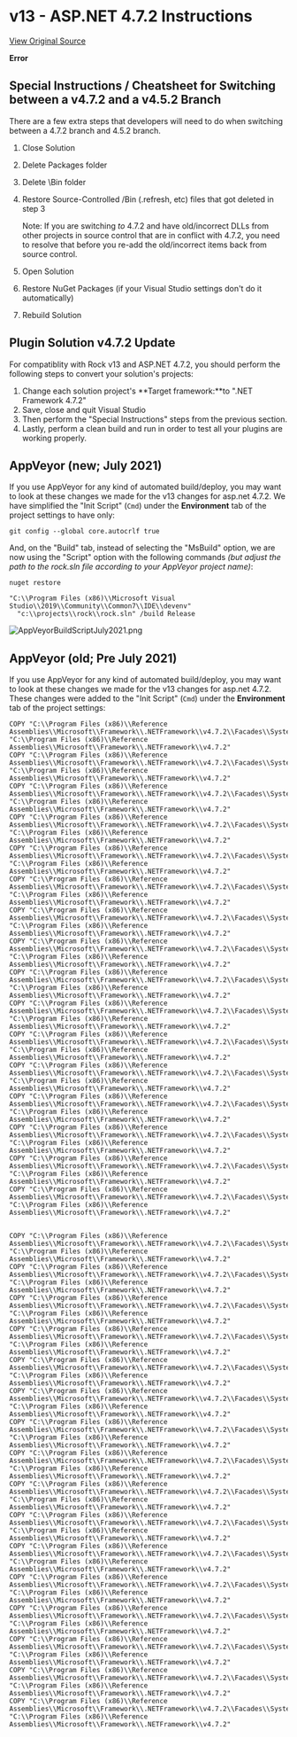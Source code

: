 # v13 - ASP.NET 4.7.2 Instructions
[View Original Source](https://community.rockrms.com/developer/changelog/rockv13aspnet472)

    

**Error**

Special Instructions / Cheatsheet for Switching between a v4.7.2 and a v4.5.2 Branch
------------------------------------------------------------------------------------

There are a few extra steps that developers will need to do when switching between a 4.7.2 branch and 4.5.2 branch.

1.  Close Solution
2.  Delete Packages folder
3.  Delete \\Bin folder
4.  Restore Source-Controlled /Bin (.refresh, etc) files that got deleted in step 3
    
    Note: If you are switching _to_ 4.7.2 and have old/incorrect DLLs from other projects in source control that are in conflict with 4.7.2, you need to resolve that before you re-add the old/incorrect items back from source control.
    
5.  Open Solution
6.  Restore NuGet Packages (if your Visual Studio settings don't do it automatically)
7.  Rebuild Solution

Plugin Solution v4.7.2 Update
-----------------------------

For compatiblity with Rock v13 and ASP.NET 4.7.2, you should perform the following steps to convert your solution's projects:

1.  Change each solution project's **Target framework:**to ".NET Framework 4.7.2"
2.  Save, close and quit Visual Studio
3.  Then perform the "Special Instructions" steps from the previous section.
4.  Lastly, perform a clean build and run in order to test all your plugins are working properly.

AppVeyor (new; July 2021)
-------------------------

If you use AppVeyor for any kind of automated build/deploy, you may want to look at these changes we made for the v13 changes for asp.net 4.7.2. We have simplified the "Init Script" (`Cmd`) under the **Environment** tab of the project settings to have only:

```
git config --global core.autocrlf true

```

And, on the "Build" tab, instead of selecting the "MsBuild" option, we are now using the "Script" option with the following commands _(but adjust the path to the rock.sln file according to your AppVeyor project name)_:

```
nuget restore

"C:\\Program Files (x86)\\Microsoft Visual Studio\\2019\\Community\\Common7\\IDE\\devenv" 
  "c:\\projects\\rock\\rock.sln" /build Release

```
![AppVeyorBuildScriptJuly2021.png](/Content/Developer/AppVeyorBuildScriptJuly2021.png)  

AppVeyor (old; Pre July 2021)
-----------------------------

If you use AppVeyor for any kind of automated build/deploy, you may want to look at these changes we made for the v13 changes for asp.net 4.7.2. These changes were added to the "Init Script" (`Cmd`) under the **Environment** tab of the project settings:

```
COPY "C:\\Program Files (x86)\\Reference Assemblies\\Microsoft\\Framework\\.NETFramework\\v4.7.2\\Facades\\System.Collections.dll" "C:\\Program Files (x86)\\Reference Assemblies\\Microsoft\\Framework\\.NETFramework\\v4.7.2"
COPY "C:\\Program Files (x86)\\Reference Assemblies\\Microsoft\\Framework\\.NETFramework\\v4.7.2\\Facades\\System.Diagnostics.Debug.dll" "C:\\Program Files (x86)\\Reference Assemblies\\Microsoft\\Framework\\.NETFramework\\v4.7.2"
COPY "C:\\Program Files (x86)\\Reference Assemblies\\Microsoft\\Framework\\.NETFramework\\v4.7.2\\Facades\\System.Globalization.dll" "C:\\Program Files (x86)\\Reference Assemblies\\Microsoft\\Framework\\.NETFramework\\v4.7.2"
COPY "C:\\Program Files (x86)\\Reference Assemblies\\Microsoft\\Framework\\.NETFramework\\v4.7.2\\Facades\\System.Linq.dll" "C:\\Program Files (x86)\\Reference Assemblies\\Microsoft\\Framework\\.NETFramework\\v4.7.2"
COPY "C:\\Program Files (x86)\\Reference Assemblies\\Microsoft\\Framework\\.NETFramework\\v4.7.2\\Facades\\System.Reflection.dll" "C:\\Program Files (x86)\\Reference Assemblies\\Microsoft\\Framework\\.NETFramework\\v4.7.2"
COPY "C:\\Program Files (x86)\\Reference Assemblies\\Microsoft\\Framework\\.NETFramework\\v4.7.2\\Facades\\System.Reflection.Extensions.dll" "C:\\Program Files (x86)\\Reference Assemblies\\Microsoft\\Framework\\.NETFramework\\v4.7.2"
COPY "C:\\Program Files (x86)\\Reference Assemblies\\Microsoft\\Framework\\.NETFramework\\v4.7.2\\Facades\\System.Resources.ResourceManager.dll" "C:\\Program Files (x86)\\Reference Assemblies\\Microsoft\\Framework\\.NETFramework\\v4.7.2"
COPY "C:\\Program Files (x86)\\Reference Assemblies\\Microsoft\\Framework\\.NETFramework\\v4.7.2\\Facades\\System.Runtime.dll" "C:\\Program Files (x86)\\Reference Assemblies\\Microsoft\\Framework\\.NETFramework\\v4.7.2"
COPY "C:\\Program Files (x86)\\Reference Assemblies\\Microsoft\\Framework\\.NETFramework\\v4.7.2\\Facades\\System.Runtime.Extensions.dll" "C:\\Program Files (x86)\\Reference Assemblies\\Microsoft\\Framework\\.NETFramework\\v4.7.2"
COPY "C:\\Program Files (x86)\\Reference Assemblies\\Microsoft\\Framework\\.NETFramework\\v4.7.2\\Facades\\System.Text.RegularExpressions.dll" "C:\\Program Files (x86)\\Reference Assemblies\\Microsoft\\Framework\\.NETFramework\\v4.7.2"
COPY "C:\\Program Files (x86)\\Reference Assemblies\\Microsoft\\Framework\\.NETFramework\\v4.7.2\\Facades\\System.Threading.dll" "C:\\Program Files (x86)\\Reference Assemblies\\Microsoft\\Framework\\.NETFramework\\v4.7.2"
COPY "C:\\Program Files (x86)\\Reference Assemblies\\Microsoft\\Framework\\.NETFramework\\v4.7.2\\Facades\\System.IO.dll" "C:\\Program Files (x86)\\Reference Assemblies\\Microsoft\\Framework\\.NETFramework\\v4.7.2"
COPY "C:\\Program Files (x86)\\Reference Assemblies\\Microsoft\\Framework\\.NETFramework\\v4.7.2\\Facades\\System.Linq.Expressions.dll" "C:\\Program Files (x86)\\Reference Assemblies\\Microsoft\\Framework\\.NETFramework\\v4.7.2"
COPY "C:\\Program Files (x86)\\Reference Assemblies\\Microsoft\\Framework\\.NETFramework\\v4.7.2\\Facades\\System.ComponentModel.dll" "C:\\Program Files (x86)\\Reference Assemblies\\Microsoft\\Framework\\.NETFramework\\v4.7.2"
COPY "C:\\Program Files (x86)\\Reference Assemblies\\Microsoft\\Framework\\.NETFramework\\v4.7.2\\Facades\\System.Threading.Tasks.dll" "C:\\Program Files (x86)\\Reference Assemblies\\Microsoft\\Framework\\.NETFramework\\v4.7.2"
COPY "C:\\Program Files (x86)\\Reference Assemblies\\Microsoft\\Framework\\.NETFramework\\v4.7.2\\Facades\\System.Collections.Concurrent.dll" "C:\\Program Files (x86)\\Reference Assemblies\\Microsoft\\Framework\\.NETFramework\\v4.7.2"


COPY "C:\\Program Files (x86)\\Reference Assemblies\\Microsoft\\Framework\\.NETFramework\\v4.7.2\\Facades\\System.Diagnostics.Tools.dll" "C:\\Program Files (x86)\\Reference Assemblies\\Microsoft\\Framework\\.NETFramework\\v4.7.2"
COPY "C:\\Program Files (x86)\\Reference Assemblies\\Microsoft\\Framework\\.NETFramework\\v4.7.2\\Facades\\System.Diagnostics.StackTrace.dll" "C:\\Program Files (x86)\\Reference Assemblies\\Microsoft\\Framework\\.NETFramework\\v4.7.2"
COPY "C:\\Program Files (x86)\\Reference Assemblies\\Microsoft\\Framework\\.NETFramework\\v4.7.2\\Facades\\System.Runtime.InteropServices.dll" "C:\\Program Files (x86)\\Reference Assemblies\\Microsoft\\Framework\\.NETFramework\\v4.7.2"
COPY "C:\\Program Files (x86)\\Reference Assemblies\\Microsoft\\Framework\\.NETFramework\\v4.7.2\\Facades\\System.IO.FileSystem.dll" "C:\\Program Files (x86)\\Reference Assemblies\\Microsoft\\Framework\\.NETFramework\\v4.7.2"
COPY "C:\\Program Files (x86)\\Reference Assemblies\\Microsoft\\Framework\\.NETFramework\\v4.7.2\\Facades\\System.Text.Encoding.dll" "C:\\Program Files (x86)\\Reference Assemblies\\Microsoft\\Framework\\.NETFramework\\v4.7.2"
COPY "C:\\Program Files (x86)\\Reference Assemblies\\Microsoft\\Framework\\.NETFramework\\v4.7.2\\Facades\\System.IO.FileSystem.Primitives.dll" "C:\\Program Files (x86)\\Reference Assemblies\\Microsoft\\Framework\\.NETFramework\\v4.7.2"
COPY "C:\\Program Files (x86)\\Reference Assemblies\\Microsoft\\Framework\\.NETFramework\\v4.7.2\\Facades\\System.Reflection.Primitives.dll" "C:\\Program Files (x86)\\Reference Assemblies\\Microsoft\\Framework\\.NETFramework\\v4.7.2"
COPY "C:\\Program Files (x86)\\Reference Assemblies\\Microsoft\\Framework\\.NETFramework\\v4.7.2\\Facades\\System.Runtime.Numerics.dll" "C:\\Program Files (x86)\\Reference Assemblies\\Microsoft\\Framework\\.NETFramework\\v4.7.2"
COPY "C:\\Program Files (x86)\\Reference Assemblies\\Microsoft\\Framework\\.NETFramework\\v4.7.2\\Facades\\System.Runtime.Serialization.Json.dll" "C:\\Program Files (x86)\\Reference Assemblies\\Microsoft\\Framework\\.NETFramework\\v4.7.2"
COPY "C:\\Program Files (x86)\\Reference Assemblies\\Microsoft\\Framework\\.NETFramework\\v4.7.2\\Facades\\System.Xml.ReaderWriter.dll" "C:\\Program Files (x86)\\Reference Assemblies\\Microsoft\\Framework\\.NETFramework\\v4.7.2"
COPY "C:\\Program Files (x86)\\Reference Assemblies\\Microsoft\\Framework\\.NETFramework\\v4.7.2\\Facades\\System.Xml.XDocument.dll" "C:\\Program Files (x86)\\Reference Assemblies\\Microsoft\\Framework\\.NETFramework\\v4.7.2"
COPY "C:\\Program Files (x86)\\Reference Assemblies\\Microsoft\\Framework\\.NETFramework\\v4.7.2\\Facades\\System.Dynamic.Runtime.dll" "C:\\Program Files (x86)\\Reference Assemblies\\Microsoft\\Framework\\.NETFramework\\v4.7.2"
COPY "C:\\Program Files (x86)\\Reference Assemblies\\Microsoft\\Framework\\.NETFramework\\v4.7.2\\Facades\\System.Text.Encoding.Extensions.dll" "C:\\Program Files (x86)\\Reference Assemblies\\Microsoft\\Framework\\.NETFramework\\v4.7.2"
COPY "C:\\Program Files (x86)\\Reference Assemblies\\Microsoft\\Framework\\.NETFramework\\v4.7.2\\Facades\\System.AppContext.dll" "C:\\Program Files (x86)\\Reference Assemblies\\Microsoft\\Framework\\.NETFramework\\v4.7.2"
COPY "C:\\Program Files (x86)\\Reference Assemblies\\Microsoft\\Framework\\.NETFramework\\v4.7.2\\Facades\\System.Threading.Tasks.Parallel.dll" "C:\\Program Files (x86)\\Reference Assemblies\\Microsoft\\Framework\\.NETFramework\\v4.7.2"
COPY "C:\\Program Files (x86)\\Reference Assemblies\\Microsoft\\Framework\\.NETFramework\\v4.7.2\\Facades\\System.ValueTuple.dll" "C:\\Program Files (x86)\\Reference Assemblies\\Microsoft\\Framework\\.NETFramework\\v4.7.2"    

```